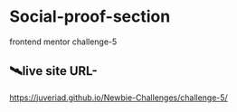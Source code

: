 # Social-proof-section
frontend mentor challenge-5
## 🛰️live site URL- 
https://juveriad.github.io/Newbie-Challenges/challenge-5/
